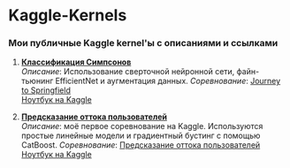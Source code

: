 # Kaggle-Kernels
### Мои публичные Kaggle kernel'ы с описаниями и ссылками

1. [**Классификация Симпсонов**](data-augmentation-cnn-and-EfficientNet.ipynb)   
  _Описание_: Использование сверточной нейронной сети, файн-тьюнинг EfficientNet и аугментация данных.
_Соревнование_: [Journey to Springfield](https://www.kaggle.com/competitions/journey-springfield)  
  [Ноутбук на Kaggle](https://www.kaggle.com/code/alinaoshroeva/simpsonchiki)

3. [**Предсказание оттока пользователей**](linear-models-and-gradient-boosting.ipynb)   
  _Описание_: моё первое соревнование на Kaggle. Используются простые линейные модели и градиентный бустинг с помощью CatBoost.
  _Соревнование_: [Предсказание оттока пользователей](https://www.kaggle.com/competitions/advanced-dls-spring-2021)  
  [Ноутбук на Kaggle](https://www.kaggle.com/alinaoshroeva/linear-models-and-gradient-boosting)
